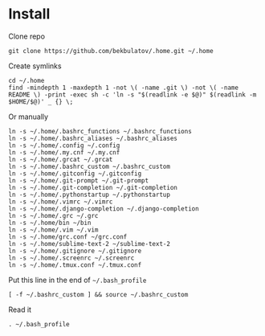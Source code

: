 Install
=======

Clone repo

    git clone https://github.com/bekbulatov/.home.git ~/.home

Create symlinks

	cd ~/.home
	find -mindepth 1 -maxdepth 1 -not \( -name .git \) -not \( -name README \) -print -exec sh -c 'ln -s "$(readlink -e $@)" $(readlink -m $HOME/$@)' _ {} \;

Or manually

    ln -s ~/.home/.bashrc_functions ~/.bashrc_functions
    ln -s ~/.home/.bashrc_aliases ~/.bashrc_aliases
    ln -s ~/.home/.config ~/.config
    ln -s ~/.home/.my.cnf ~/.my.cnf
    ln -s ~/.home/.grcat ~/.grcat
    ln -s ~/.home/.bashrc_custom ~/.bashrc_custom
    ln -s ~/.home/.gitconfig ~/.gitconfig
    ln -s ~/.home/.git-prompt ~/.git-prompt
    ln -s ~/.home/.git-completion ~/.git-completion
    ln -s ~/.home/.pythonstartup ~/.pythonstartup
    ln -s ~/.home/.vimrc ~/.vimrc
    ln -s ~/.home/.django-completion ~/.django-completion
    ln -s ~/.home/.grc ~/.grc
    ln -s ~/.home/bin ~/bin
    ln -s ~/.home/.vim ~/.vim
    ln -s ~/.home/grc.conf ~/grc.conf
    ln -s ~/.home/sublime-text-2 ~/sublime-text-2
    ln -s ~/.home/.gitignore ~/.gitignore
    ln -s ~/.home/.screenrc ~/.screenrc
    ln -s ~/.home/.tmux.conf ~/.tmux.conf

Put this line in the end of `~/.bash_profile`

    [ -f ~/.bashrc_custom ] && source ~/.bashrc_custom

Read it

    . ~/.bash_profile
